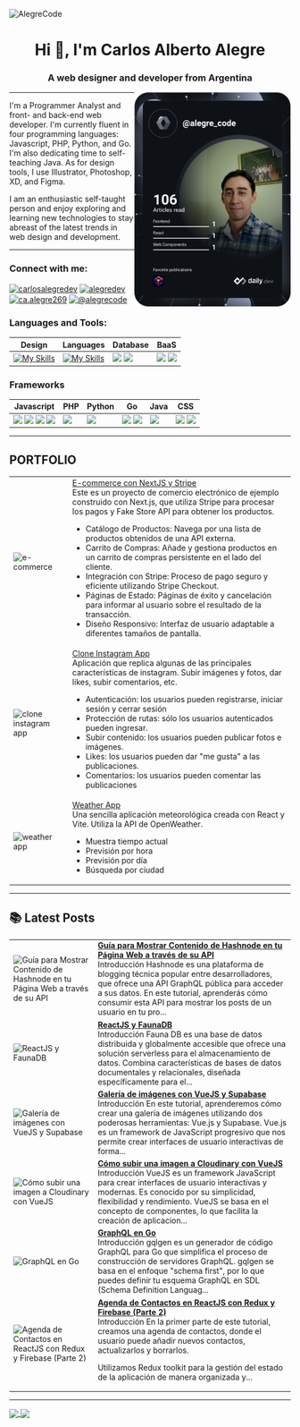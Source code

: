 ![AlegreCode](https://res.cloudinary.com/alegrecodecloud/image/upload/v1742329827/logotipo/logotipo_facebook-851x315_vyyz2d.jpg)

<h1 align="center">Hi 👋, I'm Carlos Alberto Alegre</h1>
<h3 align="center">A web designer and developer from Argentina</h3>
<a href="https://app.daily.dev/alegre_code"><img src="https://github.com/AlegreCode/AlegreCode/blob/main/devcard.svg" align="right" width="280" alt="Carlos Alberto Alegre's Dev Card"/></a>

****
<div align="left">
 <p>I'm a Programmer Analyst and front- and back-end web developer. I'm currently fluent in four programming languages: Javascript, PHP, Python, and Go. I'm also dedicating time to self-teaching Java. As for design tools, I use Illustrator, Photoshop, XD, and Figma.</p>
 <p>I am an enthusiastic self-taught person and enjoy exploring and learning new technologies to stay abreast of the latest trends in web design and development.</p>
</div>

****

<h3 align="left">Connect with me:</h3>
<p align="left">
<a href="https://x.com/alegrecode" target="blank"><img align="center" src="https://raw.githubusercontent.com/rahuldkjain/github-profile-readme-generator/master/src/images/icons/Social/twitter.svg" alt="carlosalegredev" height="30" width="40" /></a>
<a href="https://fb.com/alegrecode" target="blank"><img align="center" src="https://raw.githubusercontent.com/rahuldkjain/github-profile-readme-generator/master/src/images/icons/Social/facebook.svg" alt="alegredev" height="30" width="40" /></a>
<a href="https://www.instagram.com/alegrecode/" target="blank"><img align="center" src="https://raw.githubusercontent.com/rahuldkjain/github-profile-readme-generator/master/src/images/icons/Social/instagram.svg" alt="ca.alegre269" height="30" width="40" /></a>
<a href="https://hashnode.com/@alegrecode" target="blank"><img align="center" src="https://raw.githubusercontent.com/rahuldkjain/github-profile-readme-generator/master/src/images/icons/Social/hashnode.svg" alt="@alegrecode" height="30" width="40" /></a>
</p>

<h3 align="left">Languages and Tools:</h3>

| Design | Languages | Database | BaaS |
| ------ | --------- | -------- | ---- |
| [![My Skills](https://skillicons.dev/icons?i=ps,ai,xd,figma)](https://skillicons.dev) | [![My Skills](https://skillicons.dev/icons?i=js,php,py,go,java)](https://skillicons.dev) | <a href="https://www.mysql.com/" target="_blank"><img src="https://skillicons.dev/icons?i=mysql"/></a> <a href="https://www.mongodb.com/es" target="_blank"><img src="https://skillicons.dev/icons?i=mongodb"/></a> | <a href="https://firebase.google.com/?hl=es" target="_blank"><img src="https://skillicons.dev/icons?i=firebase"/></a> <a href="https://supabase.com/" target="_blank"><img src="https://skillicons.dev/icons?i=supabase"/></a> |

### Frameworks

| Javascript | PHP | Python | Go | Java | CSS |
| ---------- | --- | ------ | -- | ---- | --- |
| <a href="https://react.dev/" target="_blank"><img src="https://skillicons.dev/icons?i=react"/></a> <a href="https://vuejs.org/" target="_blank"><img src="https://skillicons.dev/icons?i=vue"/></a> <a href="https://adonisjs.com/" target="_blank"><img src="https://skillicons.dev/icons?i=adonis"/></a> <a href="https://redux.js.org/" target="_blank"><img src="https://skillicons.dev/icons?i=redux"/></a> | <a href="https://laravel.com/" target="_blank"><img src="https://skillicons.dev/icons?i=laravel"/></a> | <a href="https://flask.palletsprojects.com/en/3.0.x/" target="_blank"><img src="https://skillicons.dev/icons?i=flask"/></a> | <a href="https://gofiber.io/" target="_blank"><img src="https://gofiber.io/assets/images/logo.svg" height="40"/></a> <a href="https://echo.labstack.com/" target="_blank"><img src="https://echo.labstack.com/img/logo-light.svg" height="40"/></a> | <a href="https://spring.io/" target="_blank"><img src="https://skillicons.dev/icons?i=spring"/></a> | <a href="https://getbootstrap.com/" target="_blank"><img src="https://skillicons.dev/icons?i=bootstrap"/></a> <a href="https://tailwindcss.com/" target="_blank"><img src="https://skillicons.dev/icons?i=tailwind"/></a> |
***
## PORTFOLIO
<table><tr><td><img height=200 src="https://res.cloudinary.com/alegrecodecloud/image/upload/q_auto:low,w_500/v1760923533/e-commerce-nextjs-stripe/e-commerce-nextjs-stripe_s5irz1.gif" alt="e-commerce"></td><td><a href="e-commerce-nextjs-stripe.onrender.com">E-commerce con NextJS y Stripe</a><br>Este es un proyecto de comercio electrónico de ejemplo construido con Next.js, que utiliza Stripe para procesar los pagos y Fake Store API para obtener los productos.<br><ul><li>Catálogo de Productos: Navega por una lista de productos obtenidos de una API externa.</li><li>Carrito de Compras: Añade y gestiona productos en un carrito de compras persistente en el lado del cliente.</li><li>Integración con Stripe: Proceso de pago seguro y eficiente utilizando Stripe Checkout.</li><li>Páginas de Estado: Páginas de éxito y cancelación para informar al usuario sobre el resultado de la transacción.</li><li>Diseño Responsivo: Interfaz de usuario adaptable a diferentes tamaños de pantalla.</li></ul></td></tr><tr><td><img height=200 src="https://res.cloudinary.com/alegrecodecloud/image/upload/q_auto:low,w_500/v1756086827/clone-instagram-alegrecode/clone-instagram-alegrecode_rjyu1r.gif" alt="clone instagram app"></td><td><a href="https://clone-insta-q5i0.onrender.com/">Clone Instagram App</a><br>Aplicación que replica algunas de las principales características de instagram. Subir imágenes y fotos, dar likes, subir comentarios, etc.<br><ul><li>Autenticación: los usuarios pueden registrarse, iniciar sesión y cerrar sesión</li><li>Protección de rutas: sólo los usuarios autenticados pueden ingresar.</li><li>Subir contenido: los usuarios pueden publicar fotos e imágenes.</li><li>Likes: los usuarios pueden dar "me gusta" a las publicaciones.</li><li>Comentarios: los usuarios pueden comentar las publicaciones</li></ul></td></tr><tr><td><img height=200 src="https://res.cloudinary.com/alegrecodecloud/image/upload/v1754532400/portfolio/weather-app_mosu0p.gif" alt="weather app"></td><td><a href="https://weather-app-alegrecode.onrender.com/">Weather App</a><br>Una sencilla aplicación meteorológica creada con React y Vite. Utiliza la API de OpenWeather.<br><ul><li>Muestra tiempo actual</li><li>Previsión por hora</li><li>Previsión por día</li><li>Búsqueda por ciudad</li></ul></td></tr></table>

***
## :books: Latest Posts
<!-- HASHNODE_BLOG:START -->
<table><tr><td><img src="https://cdn.hashnode.com/res/hashnode/image/upload/v1743106720416/ecf5f3f0-8e64-4739-bae6-d26dc73a04b2.png" alt="Guía para Mostrar Contenido de Hashnode en tu Página Web a través de su API"></td><td><a href="https://blog.carlosalbertoalegre.com.ar/guia-para-mostrar-contenido-de-hashnode-en-tu-pagina-web-a-traves-de-su-api"><strong>Guía para Mostrar Contenido de Hashnode en tu Página Web a través de su API</strong></a><br>Introducción
Hashnode es una plataforma de blogging técnica popular entre desarrolladores, que ofrece una API GraphQL pública para acceder a sus datos. En este tutorial, aprenderás cómo consumir esta API para mostrar los posts de un usuario en tu pro...</td></tr><tr><td><img src="https://cdn.hashnode.com/res/hashnode/image/upload/v1729108334726/727b8886-85f5-46ab-b564-896a784ff700.png" alt="ReactJS y FaunaDB"></td><td><a href="https://blog.carlosalbertoalegre.com.ar/reactjs-y-faunadb"><strong>ReactJS y FaunaDB</strong></a><br>Introducción
Fauna DB es una base de datos distribuida y globalmente accesible que ofrece una solución serverless para el almacenamiento de datos. Combina características de bases de datos documentales y relacionales, diseñada específicamente para el...</td></tr><tr><td><img src="https://cdn.hashnode.com/res/hashnode/image/upload/v1714418181342/1aaea47c-cb09-4cf0-bc78-8d66bc3f289f.png" alt="Galería de imágenes con VueJS y Supabase"></td><td><a href="https://blog.carlosalbertoalegre.com.ar/galeria-de-imagenes-con-vuejs-y-supabase"><strong>Galería de imágenes con VueJS y Supabase</strong></a><br>Introducción
En este tutorial, aprenderemos cómo crear una galería de imágenes utilizando dos poderosas herramientas: Vue.js y Supabase.
Vue.js es un framework de JavaScript progresivo que nos permite crear interfaces de usuario interactivas de forma...</td></tr><tr><td><img src="https://cdn.hashnode.com/res/hashnode/image/upload/v1709066078176/e34a293d-83a5-48d8-8b8b-ba4bdc86e195.png" alt="Cómo subir una imagen a Cloudinary  con VueJS"></td><td><a href="https://blog.carlosalbertoalegre.com.ar/como-subir-una-imagen-a-cloudinary-con-vuejs"><strong>Cómo subir una imagen a Cloudinary  con VueJS</strong></a><br>Introducción
VueJS es un framework JavaScript para crear interfaces de usuario interactivas y modernas. Es conocido por su simplicidad, flexibilidad y rendimiento. VueJS se basa en el concepto de componentes, lo que facilita la creación de aplicacion...</td></tr><tr><td><img src="https://cdn.hashnode.com/res/hashnode/image/upload/v1701380479101/17218495-9114-438a-8377-17039bf55f26.png" alt="GraphQL en Go"></td><td><a href="https://blog.carlosalbertoalegre.com.ar/graphql-en-go"><strong>GraphQL en Go</strong></a><br>Introducción
gqlgen es un generador de código GraphQL para Go que simplifica el proceso de construcción de servidores GraphQL. gqlgen se basa en el enfoque "schema first", por lo que puedes definir tu esquema GraphQL en SDL (Schema Definition Languag...</td></tr><tr><td><img src="https://cdn.hashnode.com/res/hashnode/image/upload/v1696888668929/46460b4f-29e1-40dc-bc43-739aa2e8224f.png" alt="Agenda de Contactos en ReactJS con Redux y Firebase (Parte 2)"></td><td><a href="https://blog.carlosalbertoalegre.com.ar/agenda-de-contactos-en-reactjs-con-redux-y-firebase-parte-2"><strong>Agenda de Contactos en ReactJS con Redux y Firebase (Parte 2)</strong></a><br>Introducción
En la primer parte de este tutorial, creamos una agenda de contactos, donde el usuario puede añadir nuevos contactos, actualizarlos y borrarlos.

Utilizamos Redux toolkit para la gestión del estado de la aplicación de manera organizada y...</td></tr></table>
<!-- HASHNODE_BLOG:END -->
***

<div align="left">
   <a href="https://github.com/anuraghazra/github-readme-stats">
     <img height=200 align="center" src="https://github-readme-stats.vercel.app/api?username=alegrecode&theme=ambient_gradient" />
   </a>
   <a href="https://github.com/anuraghazra/convoychat">
     <img height=200 align="center" src="https://github-readme-stats.vercel.app/api/top-langs?username=alegrecode&layout=compact&langs_count=8&card_width=320&theme=ambient_gradient" />
   </a>
</div>

